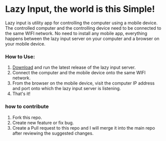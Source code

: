# Lazy Input, the world is this Simple!
Lazy input is utility app for controlling the computer using a mobile device.
The controlled computer and the controlling device need to be connected to the same WIFI network.
No need to install any mobile app, everything happens between the lazy input server on your computer and a browser on your mobile device.

### How to Use:
1. [Download](https://github.com/SimonAndro/lazy-input-server/raw/main/release/v1.0/lazy%20input.zip) and run the latest release of the lazy input server.
2. Connect the computer and the mobile device onto the same WIFI network.
3. From the browser on the mobile device, visit the computer IP address and port onto which the lazy input server is listening.
4. That's it!

### how to contribute
1. Fork this repo.
2. Create new feature or fix bug.
3. Create a Pull request to this repo and I will merge it into the main repo after reviewing the suggested changes.

